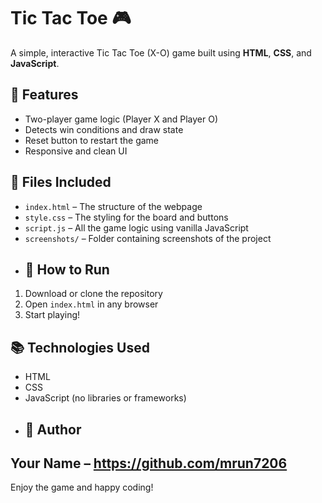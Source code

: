 # Tic Tac Toe 🎮

A simple, interactive Tic Tac Toe (X-O) game built using **HTML**, **CSS**, and **JavaScript**.

## 🧠 Features

- Two-player game logic (Player X and Player O)
- Detects win conditions and draw state
- Reset button to restart the game
- Responsive and clean UI

## 📁 Files Included

- `index.html` – The structure of the webpage
- `style.css` – The styling for the board and buttons
- `script.js` – All the game logic using vanilla JavaScript
- `screenshots/` – Folder containing screenshots of the project
- ## 🚀 How to Run

1. Download or clone the repository
2. Open `index.html` in any browser
3. Start playing!

## 📚 Technologies Used

- HTML
- CSS
- JavaScript (no libraries or frameworks)
- ## 📝 Author

Your Name – https://github.com/mrun7206
---

Enjoy the game and happy coding!
